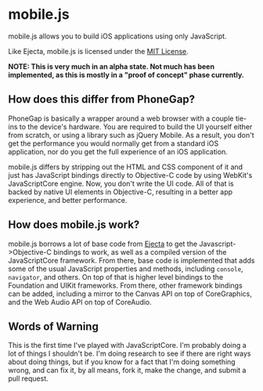 # mobile.js

mobile.js allows you to build iOS applications using only JavaScript.

Like Ejecta, mobile.js is licensed under the [MIT License](http://opensource.org/licenses/mit-license.php).

**NOTE: This is very much in an alpha state. Not much has been implemented, as this is mostly in a "proof of concept" phase currently.**

## How does this differ from PhoneGap?

PhoneGap is basically a wrapper around a web browser with a couple tie-ins to the device's hardware. You are required to build the UI yourself either from scratch, or using a library such as jQuery Mobile. As a result, you don't get the performance you would normally get from a standard iOS application, nor do you get the full experience of an iOS application.

mobile.js differs by stripping out the HTML and CSS component of it and just has JavaScript bindings directly to Objective-C code by using WebKit's JavaScriptCore engine. Now, you don't write the UI code. All of that is backed by native UI elements in Objective-C, resulting in a better app experience, and better performance.

## How does mobile.js work?

mobile.js borrows a lot of base code from [Ejecta](https://github.com/phoboslab/Ejecta/) to get the Javascript->Objective-C bindings to work, as well as a compiled version of the JavaScriptCore framework. From there, base code is implemented that adds some of the usual JavaScript properties and methods, including `console`, `navigator`, and others. On top of that is higher level bindings to the Foundation and UIKit frameworks. From there, other framework bindings can be added, including a mirror to the Canvas API on top of CoreGraphics, and the Web Audio API on top of CoreAudio.

## Words of Warning

This is the first time I've played with JavaScriptCore. I'm probably doing a lot of things I shouldn't be. I'm doing research to see if there are right ways about doing things, but if you know for a fact that I'm doing something wrong, and can fix it, by all means, fork it, make the change, and submit a pull request.
